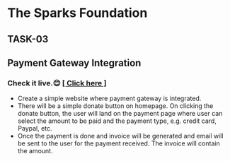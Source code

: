 # The Sparks Foundation
## TASK-03 
## Payment Gateway Integration 
###  <p>Check it live.😊 <a href="https://raunak-pandey.github.io/Payment-Gateway-Integration/" target="_blank"> [ Click here ]</a></p> 
* Create a simple website where payment gateway is integrated.
* There will be a simple donate button on homepage. On clicking 
the donate button, the user will land on the payment page where 
user can select the amount to be paid and the payment type, e.g. 
credit card, Paypal, etc.
* Once the payment is done and invoice will be generated and email
will be sent to the user for the payment received. The invoice will 
contain the amount.



